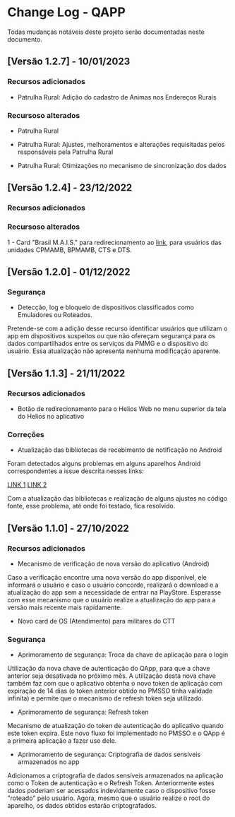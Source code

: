 
# Change Log - QAPP

Todas mudanças notáveis deste projeto serão documentadas neste documento.

## [Versão 1.2.7] - 10/01/2023
 
### Recursos adicionados

- Patrulha Rural: Adição do cadastro de Animas nos Endereços Rurais
   
### Recursoso alterados

- Patrulha Rural

- Patrulha Rural: Ajustes, melhoramentos e alterações requisitadas pelos responsáveis pela Patrulha Rural
- Patrulha Rural: Otimizações no mecanismo de sincronização dos dados

## [Versão 1.2.4] - 23/12/2022
 
### Recursos adicionados
   
### Recursoso alterados

1 - Card "Brasil M.A.I.S." para redirecionamento ao [link](https://plataforma-pf.sccon.com.br/#/), para usuários das unidades CPMAMB, BPMAMB, CTS e DTS.

## [Versão 1.2.0] - 01/12/2022

### Segurança

- Detecção, log e bloqueio de dispositivos classificados como Emuladores ou Roteados.

Pretende-se com a adição desse recurso identificar usuários que utilizam o app em dispositivos suspeitos ou que não ofereçam segurança para os dados compartilhados entre os serviços da PMMG e o dispositivo do usuário. Essa atualização não apresenta nenhuma modificação aparente.
 
## [Versão 1.1.3] - 21/11/2022
 
### Recursos adicionados

- Botão de redirecionamento para o Helios Web no menu superior da tela do Helios no aplicativo
   
### Correções

- Atualização das bibliotecas de recebimento de notificação no Android

Foram detectados alguns problemas em alguns aparelhos Android correspondentes a issue descrita nesses links:        

[LINK 1](https://github.com/firebase/flutterfire/issues/9446)
[LINK 2](https://github.com/firebase/flutterfire/pull/9494)

Com a atualização das bibliotecas e realização de alguns ajustes no código fonte, esse problema, até onde foi testado, fica resolvido.
 
## [Versão 1.1.0] - 27/10/2022
 
### Recursos adicionados

- Mecanismo de verificação de nova versão do aplicativo (Android)

Caso a verificação encontre uma nova versão do app disponível, ele informará o usuário e caso o usuário concorde, realizará o download e a atualização do app sem a necessidade de entrar na PlayStore. Esperasse com esse mecanismo que o usuário realize a atualização do app para a versão mais recente mais rapidamente.

- Novo card de OS (Atendimento) para militares do CTT

### Segurança

- Aprimoramento de segurança: Troca da chave de aplicação para o login

Utilização da nova chave de autenticação do QApp, para que a chave anterior seja desativada no próximo mês. A utilização desta nova chave também faz com que o aplicativo obtenha o novo token de aplicação com expiração de 14 dias (o token anterior obtido no PMSSO tinha validade infinita) e permite que o mecanismo de refresh token seja utilizado.

- Aprimoramento de segurança: Refresh token

Mecanismo de atualização do token de autenticação do aplicativo quando este token expira. Este novo fluxo foi implementado no PMSSO e o QApp é a primeira aplicação a fazer uso dele.

- Aprimoramento de segurança: Criptografia de dados sensíveis armazenados no app

Adicionamos a criptografia de dados sensíveis armazenados na aplicação como o Token de autenticação e o Refresh Token. Anteriormente estes dados poderiam ser acessados indevidamente caso o dispositivo fosse "roteado" pelo usuário. Agora, mesmo que o usuário realize o root do aparelho, os dados obtidos estarão criptografados.
 
